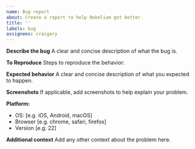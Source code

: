 ```yaml
---
name: Bug report
about: Create a report to help Nobelium get better.
title: ''
labels: bug
assignees: craigary
---
```


<!--
  !!! IMPORTANT !!!
  Please do not ignore this template. If you do, your issue will be closed.
-->

**Describe the bug**
A clear and concise description of what the bug is.

**To Reproduce**
Steps to reproduce the behavior:

**Expected behavior**
A clear and concise description of what you expected to happen.

**Screenshots**
If applicable, add screenshots to help explain your problem.

**Platform:**

- OS: [e.g. iOS, Android, macOS]
- Browser [e.g. chrome, safari, firefox]
- Version [e.g. 22]

**Additional context**
Add any other context about the problem here.
